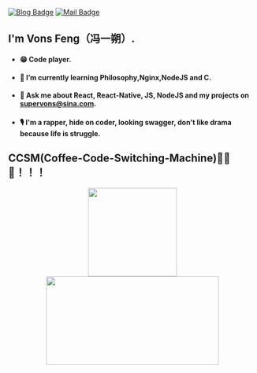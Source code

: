 [![Blog Badge](https://img.shields.io/badge/blog-135k%20pageview-brightgreen)](https://blog.csdn.net/qq934235475) 
[![Mail Badge](https://img.shields.io/badge/-supervons@sina.com-c14438?style=flat-square&logo=Gmail&logoColor=white&link=mailto:haoruileee@gmail.com)](mailto:haoruileee@gmail.com)
## I'm Vons Feng（冯一朔）.

- #### 😁 Code player.
- #### 🌱 I’m currently learning Philosophy,Nginx,NodeJS and C.
- #### 💬 Ask me about React, React-Native, JS, NodeJS and my projects on supervons@sina.com.
- #### 🎙 I'm a rapper, hide on coder, looking swagger, don't like drama because life is struggle.

## CCSM(Coffee-Code-Switching-Machine)🚀🚀🚀！！！
<p  align="center">
<a href="javaScript:">
  <img height="180em" src="https://github-readme-stats.vercel.app/api?username=supervons&count_private=true&show_icons=true"/>
  <img height="180em" width="350em" src="https://github-readme-stats-eight-theta.vercel.app/api/top-langs/?username=supervons&layout=compact&langs_count=8"/>
</a>
</p>
